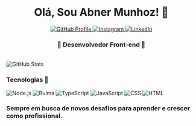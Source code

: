 <!-- Início do README.md -->
<h1 align="center">Olá, Sou Abner Munhoz! 👋</h1>

<p align="center">
  <a href="https://github.com/abnerdev03">
    <img alt="GitHub Profile" src="https://img.shields.io/badge/GitHub-Abnerdev03-181717?logo=github&style=for-the-badge&logoColor=white" />
  </a>
  <a href="https://www.instagram.com/abner__08/">
    <img alt="Instagram" src="https://img.shields.io/badge/Instagram-abner__08-E4405F?logo=instagram&style=for-the-badge&logoColor=white" />
  </a>
  <a href="www.linkedin.com/in/abner-munhoz-barbosa-040937217">
    <img alt="LinkedIn" src="https://img.shields.io/badge/LinkedIn-Abner%20Munhoz%20Barbosa-0077B5?logo=linkedin&style=for-the-badge&logoColor=white" />
  </a>
</p>


<h3 align="center">🚀 Desenvolvedor Front-end 🚀</h3>
 <br

![GitHub Stats](https://github-readme-stats.vercel.app/api?username=abnerdev03&show_icons=true&theme=dark)


### Tecnologias 👾
<p
  <img alt="React" src="https://img.shields.io/badge/React-61DAFB?logo=react&logoColor=white&style=for-the-badge" />
  <img alt="Node.js" src="https://img.shields.io/badge/Node.js-339933?logo=node.js&logoColor=white&style=for-the-badge" />
  <img alt="Bulma" src="https://img.shields.io/badge/Bulma-00D1B2?logo=bulma&logoColor=white&style=for-the-badge" />
  <img alt="TypeScript" src="https://img.shields.io/badge/TypeScript-3178C6?logo=typescript&logoColor=white&style=for-the-badge" />
  <img alt="JavaScript" src="https://img.shields.io/badge/JavaScript-F7DF1E?logo=javascript&logoColor=black&style=for-the-badge" />
  <img alt="CSS" src="https://img.shields.io/badge/CSS-1572B6?logo=css3&logoColor=white&style=for-the-badge" />
  <img alt="HTML" src="https://img.shields.io/badge/HTML-E34F26?logo=html5&logoColor=white&style=for-the-badge" />
</p>

### Sempre em busca de novos desafios para aprender e crescer como profissional. 




</details>

<!-- Fim do README.md -->

